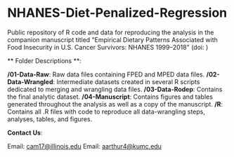 # NHANES-Diet-Penalized-Regression
Public repository of R code and data for reproducing the analysis in the companion manuscript titled "Empirical Dietary Patterns Associated with Food Insecurity in U.S. Cancer Survivors: NHANES 1999–2018" (doi: )

** Folder Descriptions **:

**/01-Data-Raw**: Raw data files containing FPED and MPED data files.
**/02-Data-Wrangled**: Intermediate datasets created in several R scripts dedicated to merging and wrangling data files.
**/03-Data-Rodep**: Contains the final analytic dataset.
**/04-Manuscript**: Contains figures and tables generated throughout the analysis as well as a copy of the manuscript.
**/R**: Contains all .R files with code to reproduce all data-wrangling steps, analyses, tables, and figures.

**Contact Us**:

Email: cam17@illinois.edu Email: aarthur4@kumc.edu

